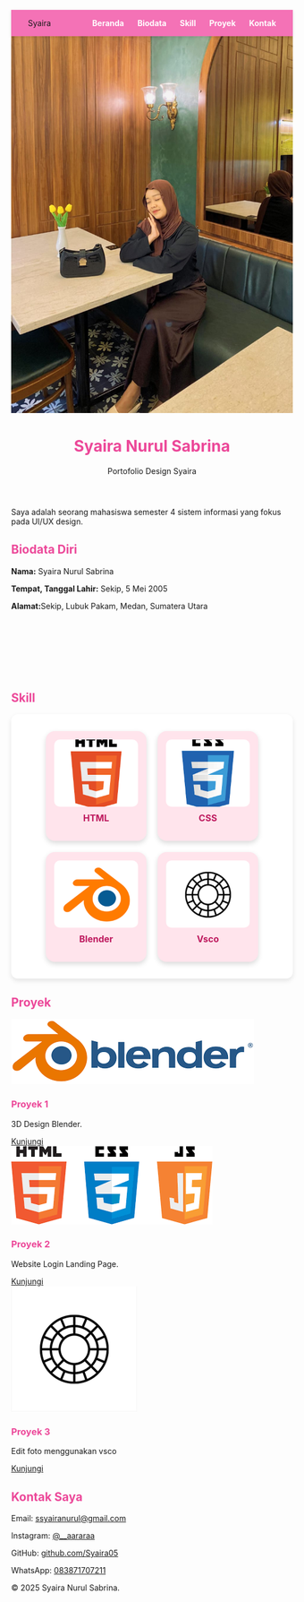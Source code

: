 <!DOCTYPE html>
<html lang="id">
<head>
  <meta charset="UTF-8" />
  <meta name="viewport" content="width=device-width, initial-scale=1.0" />
  <title>Portofolio Syaira</title>
  <script src="https://cdn.tailwindcss.com"></script>
  <link href="https://unpkg.com/aos@next/dist/aos.css" rel="stylesheet" />
  <script src="https://unpkg.com/rellax/rellax.min.js"></script>
  <style>
    html {
      scroll-behavior: smooth;
    }
    :root {
      --theme-color: #ec4899;
    }
    .theme-text { color: var(--theme-color); }
    .theme-bg { background-color: var(--theme-color); }

    body {
      font-family: Arial, sans-serif;
      background: linear-gradient(to bottom, #ffffff, #fbcfe8); 
      margin: 0;
      padding: 0;
    }

    .navbar {
      background-color: #f472b6;
      padding: 15px 30px;
      display: flex;
      justify-content: space-between;
      align-items: center;
      position: sticky;
      top: 0;
      z-index: 1000;
      box-shadow: 0 2px 6px rgba(0,0,0,0.1);
    }

    .navbar a {
      color: white;
      margin-left: 20px;
      font-weight: bold;
      text-decoration: none;
      transition: color 0.3s;
    }

    .navbar a:hover {
      color: #fef3f7;
    }

    .skills-box {
      display: flex;
      gap: 20px;
      flex-wrap: wrap;
      justify-content: center;
      background-color: #ffffff;
      padding: 30px;
      border-radius: 12px;
      box-shadow: 0 4px 8px rgba(0,0,0,0.1);
    }

    .skill-item {
      width: 150px;
      background-color: #ffe4ec;
      border-radius: 16px;
      overflow: hidden;
      transition: transform 0.3s ease, background-color 0.3s ease;
      cursor: pointer;
      display: flex;
      flex-direction: column;
      align-items: center;
      box-shadow: 0 4px 10px rgba(0, 0, 0, 0.15);
      padding: 15px;
    }

    .skill-item:hover {
      background-color: #f9a8d4;
      transform: scale(1.08);
    }

    .skill-item img {
      width: 100%;
      height: 120px;
      object-fit: cover;
      border-radius: 10px;
      transition: transform 0.3s ease;
    }

    .skill-item:hover img {
      transform: scale(1.05);
    }

    .skill-item p {
      margin-top: 10px;
      font-weight: bold;
      color: #be185d;
      font-size: 16px;
    }

    .skill-item.clicked {
      background-color: #64ffda;
      transform: scale(1.1);
    }
    #proyek {
  padding-top: 100px;
}
#skill{
    padding-top: 100px;
}
  </style>
</head>
<body class="text-gray-800">

  <!-- Navbar -->
  <nav class="navbar">
    <div class="text-white font-bold text-xl">Syaira</div>
    <div>
      <a href="#beranda">Beranda</a>
      <a href="#tentang">Biodata</a>
      <a href="#skill">Skill</a>
      <a href="#proyek">Proyek</a>
      <a href="#kontak">Kontak</a>
    </div>
  </nav>

  <!-- Header -->
  <header id="beranda" class="text-center py-20" data-aos="fade-up">
    <div class="rellax flex flex-col items-center" data-rellax-speed="-3">
      <img src="fotoku.jpg" alt="Foto Profil" class="w-36 h-36 object-cover rounded-full shadow-lg border-4 border-white mb-6" />
      <h1 class="text-5xl font-extrabold theme-text">Syaira Nurul Sabrina</h1>
      <p class="text-xl mt-4 text-pink-800">Portofolio Design Syaira</p>
    </div>
  </header>

  <!-- Tentang Saya -->
  <section id="tentang" class="max-w-4xl mx-auto px-6 py-10" data-aos="fade-up">
    <p class="bg-white p-6 rounded-xl shadow-md">
      Saya adalah seorang mahasiswa semester 4 sistem informasi yang fokus pada UI/UX design.
    </p>
  </section>

  <!-- Data Diri -->
  <section class="max-w-4xl mx-auto px-6 py-10" data-aos="fade-up">
    <h2 class="text-3xl font-bold mb-4 theme-text">Biodata Diri </h2>
    <div class="bg-white p-6 rounded-xl shadow-md space-y-3">
      <p><strong>Nama:</strong> Syaira Nurul Sabrina</p>
      <p><strong>Tempat, Tanggal Lahir:</strong> Sekip, 5 Mei 2005</p>
      <p><strong>Alamat:</strong>Sekip, Lubuk Pakam, Medan, Sumatera Utara</p>
    </div>
  </section>

  <!-- Skill -->
  <section id="skill" class="max-w-4xl mx-auto px-6 py-10" data-aos="fade-up">
    <h2 class="text-3xl font-bold mb-4 theme-text">Skill</h2>
    <div class="skills-box">
      <div class="skill-item" onclick="skillClicked('HTML', event)" data-aos="zoom-in">
        <img src="gambar html 1.png" alt="HTML">
        <p>HTML</p>
      </div>
      <div class="skill-item" onclick="skillClicked('CSS', event)" data-aos="zoom-in">
        <img src="css 2.png" alt="CSS">
        <p>CSS</p>
      </div>
      <div class="skill-item" onclick="skillClicked('Blender', event)" data-aos="zoom-in">
        <img src="blender 2.png" alt="Blender">
        <p>Blender</p>
      </div>
      <div class="skill-item" onclick="skillClicked('Vsco', event)" data-aos="zoom-in">
        <img src="vsco.png" alt="Vsco">
        <p>Vsco</p>
      </div>
    </div>
  </section>

  <!-- Proyek -->
  <section id="proyek" class="max-w-4xl mx-auto px-6 py-10" data-aos="fade-up">
    <h2 class="text-3xl font-bold mb-4 theme-text">Proyek</h2>
    <div class="grid grid-cols-1 md:grid-cols-2 gap-6">
      <div class="bg-white rounded-xl shadow-md p-4 hover:scale-105 transform transition">
        <img src="gambar blender.png" alt="Proyek 1" class="rounded mb-4">
        <h3 class="text-xl font-semibold theme-text">Proyek 1</h3>
        <p>3D Design Blender.</p>
        <a href="https://drive.google.com/file/d/1WhYPoJ0KQQDIRKVEqcsgMNIW37mUYUqQ/view?usp=sharing" target="_blank" class="mt-3 inline-block bg-pink-500 text-white px-4 py-2 rounded hover:bg-pink-600 transition">Kunjungi</a>
      </div>
      <div class="bg-white rounded-xl shadow-md p-4 hover:scale-105 transform transition">
        <img src="gambar html 2.png" alt="Proyek 2" class="rounded mb-4">
        <h3 class="text-xl font-semibold theme-text">Proyek 2</h3>
        <p>Website Login Landing Page.</p>
        <a href="https://drive.google.com/file/d/1V3rV1XtNzQLSPFBqhsd8ClaMVXzIrUBj/view?usp=sharing" target="_blank" class="mt-3 inline-block bg-pink-500 text-white px-4 py-2 rounded hover:bg-pink-600 transition">Kunjungi</a>
      </div>
      <div class="bg-white rounded-xl shadow-md p-4 hover:scale-105 transform transition">
        <img src="vsco.png" alt="Vsco" class="mx-auto mb-4 w-32 h-32 object-contain">
        <h3 class="text-xl font-semibold theme-text">Proyek 3</h3>
        <p>Edit foto menggunakan vsco </p>
       <a href="https://drive.google.com/file/d/1HZYoE0Sl6iSwNnU8hnD8VCl_D1uLzG7m/view?usp=drive_link" target="_blank" class="mt-3 inline-block bg-pink-500 text-white px-4 py-2 rounded hover:bg-pink-600 transition">Kunjungi</a>
    </div>
    </div>
  </section>

  <!-- Kontak -->
  <section id="kontak" class="max-w-4xl mx-auto px-6 py-10" data-aos="fade-up">
    <h2 class="text-3xl font-bold mb-4 theme-text">Kontak Saya</h2>
    <div class="bg-white p-6 rounded-xl shadow-md space-y-2">
      <p>Email: <a href="mailto:ssyairanurul@gmail.com" class="text-blue-500 hover:underline">ssyairanurul@gmail.com</a></p>
      <p>Instagram: <a href="https://www.instagram.com/__aararaa" target="_blank" class="text-blue-500 hover:underline">@__aararaa</a></p>
      <p>GitHub: <a href="https://github.com/Syaira05" target="_blank" class="text-blue-500 hover:underline">github.com/Syaira05</a></p>
      <p>WhatsApp: <a href="tel:083871707211" class="text-blue-500 hover:underline">083871707211</a></p>
    </div>
  </section>

  <!-- Footer -->
  <footer class="text-center py-10 text-gray-600">
    &copy; 2025 Syaira Nurul Sabrina.
  </footer>

  <!-- Script -->
  <script src="https://unpkg.com/aos@next/dist/aos.js"></script>
  <script>
    AOS.init({ once: true, duration: 1000 });
    new Rellax('.rellax');
    function skillClicked(skillName, event) {
      const items = document.querySelectorAll('.skill-item');
      items.forEach(item => item.classList.remove('clicked'));
      event.currentTarget.classList.add('clicked');
      setTimeout(() => {
        event.currentTarget.classList.remove('clicked');
      }, 300);
      alert(`Kamu mengklik skill: ${skillName}`);
    }
  </script>

</body>
</html>
